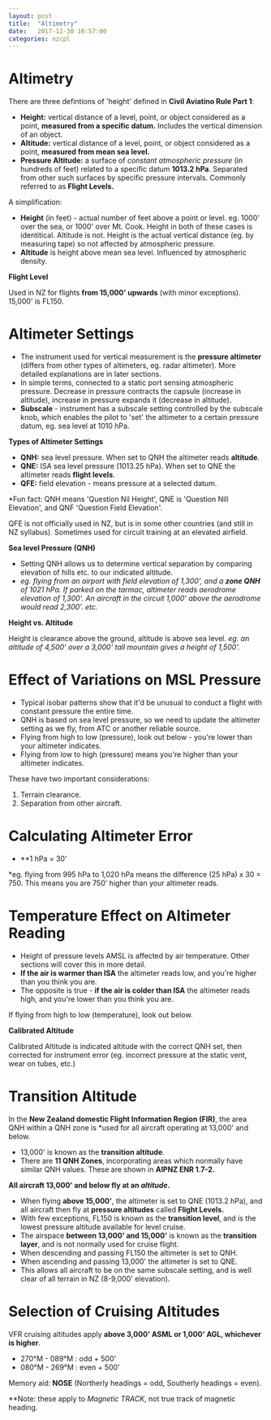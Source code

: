 ```yaml
---
layout: post
title:  "Altimetry"
date:   2017-12-30 16:57:00
categories: nzcpl
---
```


# Altimetry

There are three defintions of 'height' defined in **Civil Aviatino Rule Part 1**:

 * **Height:** vertical distance of a level, point, or object considered as a point, **measured from
   a specific datum.** Includes the vertical dimension of an object.
 * **Altitude:** vertical distance of a level, point, or object considered as a point, **measured
   from mean sea level.**
 * **Pressure Altitude:** a surface of *constant atmospheric pressure* (in hundreds of feet)
   related to a specific datum **1013.2 hPa**. Separated from other such surfaces by specific
   pressure intervals. Commonly referred to as **Flight Levels.**

A simplification:

 * **Height** (in feet) - actual number of feet above a point or level. eg. 1000' over the sea, or
   1000' over Mt. Cook. Height in both of these cases is identitical. Altitude is not. Height is
   the actual vertical distance (eg. by measuring tape) so not affected by atmospheric pressure.
 * **Altitude** is height above mean sea level. Influenced by atmospheric density.

**Flight Level**

Used in NZ for flights **from 15,000' upwards** (with minor exceptions). 15,000' is FL150.

# Altimeter Settings

 * The instrument used for vertical measurement is the **pressure altimeter** (differs from other
   types of altimeters, eg. radar altimeter). More detailed explanations are in later sections.
 * In simple terms, connected to a static port sensing atmospheric pressure. Decrease in pressure
   contracts the capsule (increase in altitude), increase in pressure expands it (decrease in
   altitude).
 * **Subscale** - instrument has a subscale setting controlled by the subscale knob, which enables
   the pilot to 'set' the altimeter to a certain pressure datum, eg. sea level at 1010 hPa.

**Types of Altimeter Settings**

 * **QNH:** sea level pressure. When set to QNH the altimeter reads **altitude**.
 * **QNE:** ISA sea level pressure (1013.25 hPa). When set to QNE the altimeter reads **flight levels**.
 * **QFE:** field elevation - means pressure at a selected datum.

*Fun fact: QNH means 'Question Nil Height', QNE is 'Question Nill Elevation', and QNF 'Question
Field Elevation'.

QFE is not officially used in NZ, but is in some other countries (and still in NZ syllabus). Sometimes
used for circuit training at an elevated airfield.

**Sea level Pressure (QNH)**

 * Setting QNH allows us to determine vertical separation by comparing elevation of hills etc. to
   our indicated altitude.
 * *eg. flying from an airport with field elevation of 1,300', and a **zone QNH** of 1021 hPa. If parked
   on the tarmac, altimeter reads aerodrome elevation of 1,300'. An aircraft in the circuit 1,000'
   above the aerodrome would read 2,300'. etc.*

**Height vs. Altitude**

Height is clearance above the ground, altitude is above sea level. *eg. an altitude of 4,500' over a
3,000' tall mountain gives a height of 1,500'.*

# Effect of Variations on MSL Pressure

 * Typical isobar patterns show that it'd be unusual to conduct a flight with constant pressure
   the entire time.
 * QNH is based on sea level pressure, so we need to update the altimeter setting as we fly, from ATC
   or another reliable source.
 * Flying from high to low (pressure), look out below - you're lower than your altimeter indicates.
 * Flying from low to high (pressure) means you're higher than your altimeter indicates.

These have two important considerations:

 1. Terrain clearance.
 2. Separation from other aircraft.

# Calculating Altimeter Error

 * **1 hPa = 30'

*eg. flying from 995 hPa to 1,020 hPa means the difference (25 hPa) x 30 = 750. This means you are
750' higher than your altimeter reads.

# Temperature Effect on Altimeter Reading

 * Height of pressure levels AMSL is affected by air temperature. Other sections will cover this in
   more detail.
 * **If the air is warmer than ISA** the altimeter reads low, and you're higher than you think you
   are.
 * The opposite is true - **if the air is colder than ISA** the altimeter reads high, and you're
   lower than you think you are.

If flying from high to low (temperature), look out below.

**Calibrated Altitude**

Calibrated Altitude is indicated altitude with the correct QNH set, then corrected for instrument
error (eg. incorrect pressure at the static vent, wear on tubes, etc.)

# Transition Altitude

In the **New Zealand domestic Flight Information Region (FIR)**, the area QNH within a QNH zone
is *used for all aircraft operating at 13,000' and below.

 * 13,000' is known as the **transition altitude**.
 * There are **11 QNH Zones**, incorporating areas which normally have similar QNH values. These are
   shown in **AIPNZ ENR 1.7-2.**

**All aircraft 13,000' and below fly at an *altitude*.**

 * When flying **above 15,000'**, the altimeter is set to QNE (1013.2 hPa), and all aircraft then
   fly at **pressure altitudes** called **Flight Levels.**
 * With few exceptions, FL150 is known as the **transition level**, and is the lowest pressure
   altitude available for level cruise.
 * The airspace **between 13,000' and 15,000'** is known as the **transition layer**, and is not
   normally used for cruise flight.
 * When descending and passing FL150 the altimeter is set to QNH.
 * When ascending and passing 13,000' the altimeter is set to QNE.
 * This allows all aircraft to be on the same subscale setting, and is well clear of all terrain in
   NZ (8-9,000' elevation).

# Selection of Cruising Altitudes

VFR cruising altitudes apply **above 3,000' ASML or 1,000' AGL, whichever is higher**.

 * 270&deg;M - 089&deg;M : odd + 500'
 * 080&deg;M - 269&deg;M : even + 500'

Memory aid: **NOSE** (Northerly headings = odd, Southerly headings = even).

**Note: these apply to *Magnetic TRACK*, not true track of magnetic heading.
